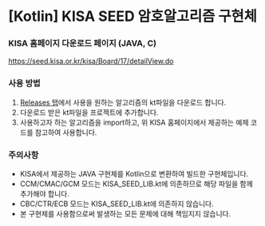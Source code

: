 [Kotlin] KISA SEED 암호알고리즘 구현체
==
### KISA 홈페이지 다운로드 페이지 (JAVA, C)
https://seed.kisa.or.kr/kisa/Board/17/detailView.do

### 사용 방법
1. [Releases 탭](https://github.com/kms0219kms/KISA_SEED_Kotlin/releases)에서 사용을 원하는 알고리즘의 kt파일을 다운로드 합니다.
2. 다운로드 받은 kt파일을 프로젝트에 추가합니다.
3. 사용하고자 하는 알고리즘을 import하고, 위 KISA 홈페이지에서 제공하는 예제 코드를 참고하여 사용합니다.

### 주의사항
- KISA에서 제공하는 JAVA 구현체를 Kotlin으로 변환하여 빌드한 구현체입니다.
- CCM/CMAC/GCM 모드는 KISA_SEED_LIB.kt에 의존하므로 해당 파일을 함께 추가해야 합니다.
- CBC/CTR/ECB 모드는 KISA_SEED_LIB.kt에 의존하지 않습니다.
- 본 구현체를 사용함으로써 발생하는 모든 문제에 대해 책임지지 않습니다.

